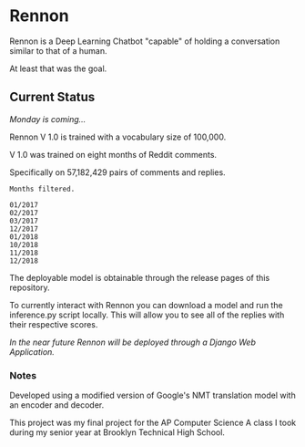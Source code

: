 # Rennon

Rennon is a Deep Learning Chatbot "capable" of holding a conversation similar to that of a human. 

At least that was the goal.

## Current Status
_Monday is coming..._

Rennon V 1.0 is trained with a vocabulary size of 100,000. 

V 1.0 was trained on eight months of Reddit comments.

Specifically on  57,182,429 pairs of comments and replies.

```
Months filtered.

01/2017
02/2017
03/2017
12/2017
01/2018
10/2018
11/2018
12/2018
```
The deployable model is obtainable through the release pages of this repository.

To currently interact with Rennon you can download a model and run the inference.py script locally. This will allow you to see all of the replies with their respective scores.

_In the near future Rennon will be deployed through a Django Web Application._

### Notes

Developed using a modified version of Google's NMT translation model with an encoder and decoder.

This project was my final project for the AP Computer Science A class I took during my senior year at Brooklyn Technical High School.


